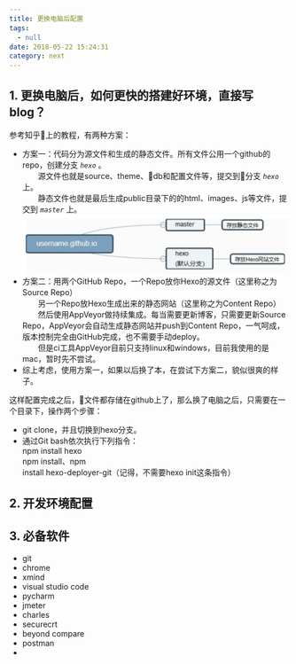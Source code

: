 ```yaml
---
title: 更换电脑后配置
tags:
  - null
date: 2018-05-22 15:24:31
category: next
---
```

## 1. 更换电脑后，如何更快的搭建好环境，直接写blog？  
参考知乎上的教程，有两种方案：  
+ 方案一：代码分为源文件和生成的静态文件。所有文件公用一个github的repo，创建分支 *`hexo`* 。  
&ensp;&ensp;&ensp;&ensp;源文件也就是source、theme、db和配置文件等，提交到分支 *`hexo`* 上。  
&ensp;&ensp;&ensp;&ensp;静态文件也就是最后生成public目录下的的html、images、js等文件，提交到 *`master`* 上。  
![](/images/machine.png)  
+ 方案二：用两个GitHub Repo，一个Repo放你Hexo的源文件（这里称之为Source Repo）  
&ensp;&ensp;&ensp;&ensp;另一个Repo放Hexo生成出来的静态网站（这里称之为Content Repo）  
&ensp;&ensp;&ensp;&ensp;然后使用AppVeyor做持续集成。每当需要更新博客，只需要更新Source Repo，AppVeyor会自动生成静态网站并push到Content Repo，一气呵成，版本控制完全由GitHub完成，也不需要手动deploy。  
&ensp;&ensp;&ensp;&ensp;但是ci工具AppVeyor目前只支持linux和windows，目前我使用的是mac，暂时先不尝试。
+ 综上考虑，使用方案一，如果以后换了本，在尝试下方案二，貌似很爽的样子。

这样配置完成之后，文件都存储在github上了，那么换了电脑之后，只需要在一个目录下，操作两个步骤：
+ git clone，并且切换到hexo分支。
+ 通过Git bash依次执行下列指令：  
npm install hexo  
npm install、npm  
install hexo-deployer-git（记得，不需要hexo init这条指令）

## 2. 开发环境配置

## 3. 必备软件
+ git
+ chrome
+ xmind
+ visual studio code
+ pycharm
+ jmeter
+ charles
+ securecrt
+ beyond compare
+ postman
+ 
